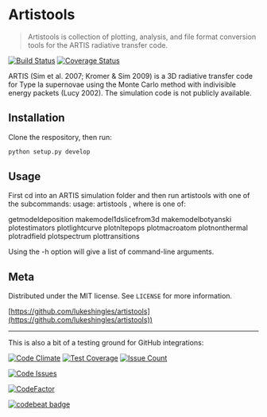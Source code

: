 # Artistools

> Artistools is collection of plotting, analysis, and file format conversion tools for the ARTIS radiative transfer code.

[![Build Status](https://travis-ci.org/lukeshingles/artistools.svg?branch=master)](https://travis-ci.org/lukeshingles/artistools)
[![Coverage Status](https://coveralls.io/repos/github/lukeshingles/artistools/badge.svg?branch=master)](https://coveralls.io/github/lukeshingles/artistools?branch=master)

ARTIS (Sim et al. 2007; Kromer & Sim 2009) is a 3D radiative transfer code for Type Ia supernovae using the Monte Carlo method with indivisible energy packets (Lucy 2002). The simulation code is not publicly available.

## Installation
Clone the respository, then run:
```sh
python setup.py develop
```

## Usage
First cd into an ARTIS simulation folder and then run artistools with one of the subcommands:
usage: artistools <command>, where <command> is one of:

  getmodeldeposition
  makemodel1dslicefrom3d
  makemodelbotyanski
  plotestimators
  plotlightcurve
  plotnltepops
  plotmacroatom
  plotnonthermal
  plotradfield
  plotspectrum
  plottransitions

Using the -h option will give a list of command-line arguments.

## Meta

Distributed under the MIT license. See ``LICENSE`` for more information.

[https://github.com/lukeshingles/artistools](https://github.com/lukeshingles/artistools))

-----------------------
This is also a bit of a testing ground for GitHub integrations:

[![Code Climate](https://codeclimate.com/github/lukeshingles/artistools/badges/gpa.svg)](https://codeclimate.com/github/lukeshingles/artistools) [![Test Coverage](https://codeclimate.com/github/lukeshingles/artistools/badges/coverage.svg)](https://codeclimate.com/github/lukeshingles/artistools/coverage) [![Issue Count](https://codeclimate.com/github/lukeshingles/artistools/badges/issue_count.svg)](https://codeclimate.com/github/lukeshingles/artistools)

[![Code Issues](https://www.quantifiedcode.com/api/v1/project/be02174519b14c45bcd765b468be6ee4/badge.svg)](https://www.quantifiedcode.com/app/project/be02174519b14c45bcd765b468be6ee4)

<!---
[![Code Health](https://landscape.io/github/lukeshingles/artistools/master/landscape.svg?style=flat)](https://landscape.io/github/lukeshingles/artistools/master)
-->

[![CodeFactor](https://www.codefactor.io/repository/github/lukeshingles/artistools/badge)](https://www.codefactor.io/repository/github/lukeshingles/artistools)

[![codebeat badge](https://codebeat.co/badges/ace84544-8781-4e3f-b86b-b21fb3f9fc87)](https://codebeat.co/projects/github-com-lukeshingles-artistools-master)


